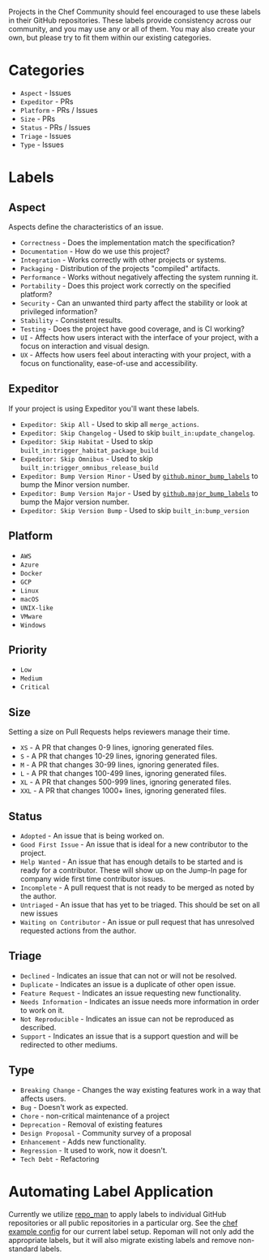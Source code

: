 Projects in the Chef Community should feel encouraged to use these labels in their GitHub repositories. These labels provide consistency across our community, and you may use any or all of them. You may also create your own, but please try to fit them within our existing categories.

# Categories

 - `Aspect` - Issues
 - `Expeditor` - PRs
 - `Platform` - PRs / Issues
 - `Size` - PRs
 - `Status` - PRs / Issues
 - `Triage` - Issues
 - `Type` - Issues

# Labels

## Aspect

 Aspects define the characteristics of an issue.

 - `Correctness` - Does the implementation match the specification?
 - `Documentation` - How do we use this project?
 - `Integration` - Works correctly with other projects or systems.
 - `Packaging` - Distribution of the projects "compiled" artifacts.
 - `Performance` - Works without negatively affecting the system running it.
 - `Portability` - Does this project work correctly on the specified platform?
 - `Security` - Can an unwanted third party affect the stability or look at privileged information?
 - `Stability` - Consistent results.
 - `Testing` - Does the project have good coverage, and is CI working?
 - `UI` - Affects how users interact with the interface of your project, with a focus on interaction and visual design.
 - `UX` - Affects how users feel about interacting with your project, with a focus on functionality, ease-of-use and accessibility.

## Expeditor

 If your project is using Expeditor you'll want these labels.

 - `Expeditor: Skip All` - Used to skip all `merge_actions`.
 - `Expeditor: Skip Changelog` - Used to skip `built_in:update_changelog`.
 - `Expeditor: Skip Habitat` - Used to skip `built_in:trigger_habitat_package_build`
 - `Expeditor: Skip Omnibus` - Used to skip `built_in:trigger_omnibus_release_build`
 - `Expeditor: Bump Version Minor` - Used by [`github.minor_bump_labels`](https://expeditor.chef.io/docs/reference/built_in/#bump-version) to bump the Minor version number.
 - `Expeditor: Bump Version Major` - Used by [`github.major_bump_labels`](https://expeditor.chef.io/docs/reference/built_in/#bump-version) to bump the Major version number.
 - `Expeditor: Skip Version Bump` - Used to skip `built_in:bump_version`

## Platform

 - `AWS`
 - `Azure`
 - `Docker`
 - `GCP`
 - `Linux`
 - `macOS`
 - `UNIX-like`
 - `VMware`
 - `Windows`

## Priority

 - `Low`
 - `Medium`
 - `Critical`

## Size

 Setting a size on Pull Requests helps reviewers manage their time.

 - `XS` - A PR that changes 0-9 lines, ignoring generated files.
 - `S` - A PR that changes 10-29 lines, ignoring generated files.
 - `M` - A PR that changes 30-99 lines, ignoring generated files.
 - `L` - A PR that changes 100-499 lines, ignoring generated files.
 - `XL` - A PR that changes 500-999 lines, ignoring generated files.
 - `XXL` - A PR that changes 1000+ lines, ignoring generated files.

## Status

 - `Adopted` - An issue that is being worked on.
 - `Good First Issue` - An issue that is ideal for a new contributor to the project.
 - `Help Wanted` - An issue that has enough details to be started and is ready for a contributor. These will show up on the Jump-In page for company wide first time contributor issues.
 - `Incomplete` - A pull request that is not ready to be merged as noted by the author.
 - `Untriaged` - An issue that has yet to be triaged. This should be set on all new issues
 - `Waiting on Contributor` - An issue or pull request that has unresolved requested actions from the author.

## Triage

 - `Declined` - Indicates an issue that can not or will not be resolved.
 - `Duplicate` - Indicates an issue is a duplicate of other open issue.
 - `Feature Request` - Indicates an issue requesting new functionality.
 - `Needs Information` - Indicates an issue needs more information in order to work on it.
 - `Not Reproducible` - Indicates an issue can not be reproduced as described.
 - `Support` - Indicates an issue that is a support question and will be redirected to other mediums.

## Type

 - `Breaking Change` - Changes the way existing features work in a way that affects users.
 - `Bug` - Doesn't work as expected.
 - `Chore` - non-critical maintenance of a project
 - `Deprecation` - Removal of existing features
 - `Design Proposal` - Community survey of a proposal
 - `Enhancement` - Adds new functionality.
 - `Regression` - It used to work, now it doesn't.
 - `Tech Debt` - Refactoring

 # Automating Label Application

 Currently we utilize [repo_man](https://github.com/thommay/repo_man) to apply labels to individual GitHub repositories or all public repositories in a particular org. See the [chef example config](https://github.com/thommay/repo_man/blob/master/examples/chef.toml) for our current label setup. Repoman will not only add the appropriate labels, but it will also migrate existing labels and remove non-standard labels.
